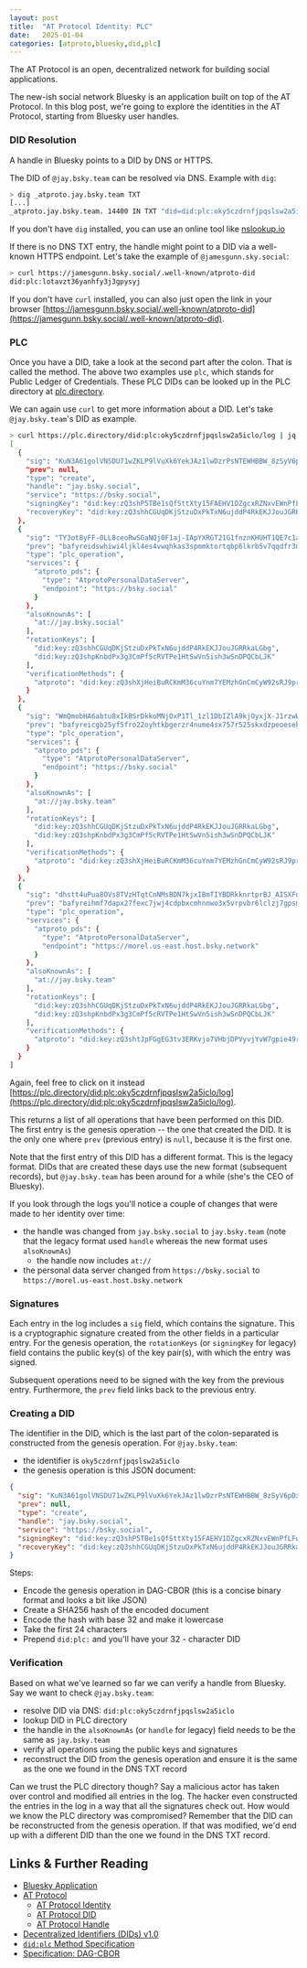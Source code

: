 ```yaml
---
layout: post
title:  "AT Protocol Identity: PLC"
date:   2025-01-04
categories: [atproto,bluesky,did,plc]
---
```


The AT Protocol is an open, decentralized network for building social applications.

The new-ish social network Bluesky is an application built on top of the AT Protocol.
In this blog post, we're going to explore the identities in the AT Protocol, starting from Bluesky user handles.

### DID Resolution

A handle in Bluesky points to a DID by DNS or HTTPS.

The DID of `@jay.bsky.team` can be resolved via DNS.
Example with `dig`:

```bash
> dig _atproto.jay.bsky.team TXT
[...]
_atproto.jay.bsky.team. 14400 IN TXT "did=did:plc:oky5czdrnfjpqslsw2a5iclo"
```

If you don't have `dig` installed, you can use an online tool like [nslookup.io](https://www.nslookup.io/domains/_atproto.jay.bsky.team/dns-records/txt/)

If there is no DNS TXT entry, the handle might point to a DID via a well-known HTTPS endpoint.
Let's take the example of `@jamesgunn.sky.social`:

```bash
> curl https://jamesgunn.bsky.social/.well-known/atproto-did
did:plc:lotavzt36yanhfy3j3gpysyj
```

If you don't have `curl` installed, you can also just open the link in your browser [https://jamesgunn.bsky.social/.well-known/atproto-did](https://jamesgunn.bsky.social/.well-known/atproto-did).

### PLC

Once you have a DID, take a look at the second part after the colon.
That is called the method.
The above two examples use `plc`, which stands for Public Ledger of Credentials.
These PLC DIDs can be looked up in the PLC directory at [plc.directory](https://plc.directory).

We can again use `curl` to get more information about a DID.
Let's take `@jay.bsky.team`'s DID as example.

```bash
> curl https://plc.directory/did:plc:oky5czdrnfjpqslsw2a5iclo/log | jq
[
  {
    "sig": "KuN3A61golVNSDU71wZKLP9lVuXk6YekJAz1lwDzrPsNTEWHBBW_8zSyV6pDxV4KiYXuAXlS1Ik47XkjQZ94mA",
    "prev": null,
    "type": "create",
    "handle": "jay.bsky.social",
    "service": "https://bsky.social",
    "signingKey": "did:key:zQ3shP5TBe1sQfSttXty15FAEHV1DZgcxRZNxvEWnPfLFwLxJ",
    "recoveryKey": "did:key:zQ3shhCGUqDKjStzuDxPkTxN6ujddP4RkEKJJouJGRRkaLGbg"
  },
  {
    "sig": "TY3ot8yFF-0LL8ceoRwSGaNQj0F1aj-IApYXRGT21G1fnznKHUHT1QE7c1aTrYd9PQLVvXUGag6CZ9EEeIKqgA",
    "prev": "bafyreidswhiwi4ljkl4es4vwqhkas3spmmktortqbp6lkrb5v7qqdfr3mm",
    "type": "plc_operation",
    "services": {
      "atproto_pds": {
        "type": "AtprotoPersonalDataServer",
        "endpoint": "https://bsky.social"
      }
    },
    "alsoKnownAs": [
      "at://jay.bsky.social"
    ],
    "rotationKeys": [
      "did:key:zQ3shhCGUqDKjStzuDxPkTxN6ujddP4RkEKJJouJGRRkaLGbg",
      "did:key:zQ3shpKnbdPx3g3CmPf5cRVTPe1HtSwVn5ish3wSnDPQCbLJK"
    ],
    "verificationMethods": {
      "atproto": "did:key:zQ3shXjHeiBuRCKmM36cuYnm7YEMzhGnCmCyW92sRJ9pribSF"
    }
  },
  {
    "sig": "WmQmobHA6abtu8xIkBSrDkkoMNjOxP1Tl_1zl1DbIZlA9kjOyxjX-J1rzwWVy3stdzMowpBeBnedkAug84n_RQ",
    "prev": "bafyreicgb25yf5fro22oyhtkbgerzr4nume4sx757r525skxdzpeoeseha",
    "type": "plc_operation",
    "services": {
      "atproto_pds": {
        "type": "AtprotoPersonalDataServer",
        "endpoint": "https://bsky.social"
      }
    },
    "alsoKnownAs": [
      "at://jay.bsky.team"
    ],
    "rotationKeys": [
      "did:key:zQ3shhCGUqDKjStzuDxPkTxN6ujddP4RkEKJJouJGRRkaLGbg",
      "did:key:zQ3shpKnbdPx3g3CmPf5cRVTPe1HtSwVn5ish3wSnDPQCbLJK"
    ],
    "verificationMethods": {
      "atproto": "did:key:zQ3shXjHeiBuRCKmM36cuYnm7YEMzhGnCmCyW92sRJ9pribSF"
    }
  },
  {
    "sig": "dhstt4uPua8OVs8TVzHTqtCnNMsBDN7kjxIBmTIYBDRkknrtprBJ_AISXFoBZyqfoxq2altp-vlRAPEKSh5zeg",
    "prev": "bafyreihmf7dapx27fexc7jwj4cdpbxcmhnnwo3x5vrpvbr6lclzj7gpsmi",
    "type": "plc_operation",
    "services": {
      "atproto_pds": {
        "type": "AtprotoPersonalDataServer",
        "endpoint": "https://morel.us-east.host.bsky.network"
      }
    },
    "alsoKnownAs": [
      "at://jay.bsky.team"
    ],
    "rotationKeys": [
      "did:key:zQ3shhCGUqDKjStzuDxPkTxN6ujddP4RkEKJJouJGRRkaLGbg",
      "did:key:zQ3shpKnbdPx3g3CmPf5cRVTPe1HtSwVn5ish3wSnDPQCbLJK"
    ],
    "verificationMethods": {
      "atproto": "did:key:zQ3shtJpFGgEG3tv3ERKvjo7VHbjDPVyvjYvW7gpie49rtNtc"
    }
  }
]
```

Again, feel free to click on it instead [https://plc.directory/did:plc:oky5czdrnfjpqslsw2a5iclo/log](https://plc.directory/did:plc:oky5czdrnfjpqslsw2a5iclo/log).

This returns a list of all operations that have been performed on this DID.
The first entry is the genesis operation -- the one that created the DID.
It is the only one where `prev` (previous entry) is `null`, because it is the first one.

Note that the first entry of this DID has a different format.
This is the legacy format.
DIDs that are created these days use the new format (subsequent records), but `@jay.bsky.team` has been around for a while (she's the CEO of Bluesky).

If you look through the logs you'll notice a couple of changes that were made to her identity over time:

- the handle was changed from `jay.bsky.social` to `jay.bsky.team` (note that the legacy format used `handle` whereas the new format uses `alsoKnownAs`)
  - the handle now includes `at://`
- the personal data server changed from `https://bsky.social` to `https://morel.us-east.host.bsky.network`

### Signatures

Each entry in the log includes a `sig` field, which contains the signature.
This is a cryptographic signature created from the other fields in a particular entry.
For the genesis operation, the `rotationKeys` (or `signingKey` for legacy) field contains the public key(s) of the key pair(s), with which the entry was signed.

Subsequent operations need to be signed with the key from the previous entry.
Furthermore, the `prev` field links back to the previous entry.

### Creating a DID

The identifier in the DID, which is the last part of the colon-separated is constructed from the genesis operation.
For `@jay.bsky.team`:

- the identifier is `oky5czdrnfjpqslsw2a5iclo`
- the genesis operation is this JSON document:

```json
{
  "sig": "KuN3A61golVNSDU71wZKLP9lVuXk6YekJAz1lwDzrPsNTEWHBBW_8zSyV6pDxV4KiYXuAXlS1Ik47XkjQZ94mA",
  "prev": null,
  "type": "create",
  "handle": "jay.bsky.social",
  "service": "https://bsky.social",
  "signingKey": "did:key:zQ3shP5TBe1sQfSttXty15FAEHV1DZgcxRZNxvEWnPfLFwLxJ",
  "recoveryKey": "did:key:zQ3shhCGUqDKjStzuDxPkTxN6ujddP4RkEKJJouJGRRkaLGbg"
}
```

Steps:

- Encode the genesis operation in DAG-CBOR (this is a concise binary format and looks a bit like JSON)
- Create a SHA256 hash of the encoded document
- Encode the hash with base 32 and make it lowercase
- Take the first 24 characters
- Prepend `did:plc:` and you'll have your 32 - character DID

### Verification

Based on what we've learned so far we can verify a handle from Bluesky.
Say we want to check `@jay.bsky.team`:

- resolve DID via DNS: `did:plc:oky5czdrnfjpqslsw2a5iclo`
- lookup DID in PLC directory
- the handle in the `alsoKnownAs` (or `handle` for legacy) field needs to be the same as `jay.bsky.team`
- verify all operations using the public keys and signatures
- reconstruct the DID from the genesis operation and ensure it is the same as the one we found in the DNS TXT record

Can we trust the PLC directory though?
Say a malicious actor has taken over control and modified all entries in the log.
The hacker even constructed the entries in the log in a way that all the signatures check out.
How would we know the PLC directory was compromised?
Remember that the DID can be reconstructed from the genesis operation.
If that was modified, we'd end up with a different DID than the one we found in the DNS TXT record.

## Links & Further Reading

- [Bluesky Application](https://bsky.app)
- [AT Protocol](https://atproto.com)
  - [AT Protocol Identity](https://atproto.com/guides/identity)
  - [AT Protocol DID](https://atproto.com/specs/did)
  - [AT Protocol Handle](https://atproto.com/specs/handle)
- [Decentralized Identifiers (DIDs) v1.0](https://www.w3.org/TR/did-core)
- [`did:plc` Method Specification](https://web.plc.directory/spec/v0.1/did-plc)
- [Specification: DAG-CBOR](https://ipld.io/specs/codecs/dag-cbor/spec/)
